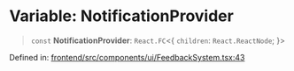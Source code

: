 # Variable: NotificationProvider

> `const` **NotificationProvider**: `React.FC`\<\{ `children`: `React.ReactNode`; \}\>

Defined in: [frontend/src/components/ui/FeedbackSystem.tsx:43](https://github.com/lsendel/sass/blob/ca8b2b87627589617e0de57047e1f50d53e78078/frontend/src/components/ui/FeedbackSystem.tsx#L43)
